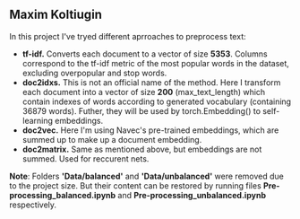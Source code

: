 ## Maxim Koltiugin

In this project I've tryed different aprroaches to preprocess text:
- **tf-idf.** Converts each document to a vector of size **5353**. Columns correspond to the tf-idf metric of the most popular words in the dataset, excluding overpopular and stop words.
- **doc2idxs.** This is not an official name of the method. Here I transform each document into a vector of size **200** (max_text_length) which contain indexes of words according to generated vocabulary (containing 36879 words). Futher, they will be used by torch.Embedding() to self-learning embeddings.
- **doc2vec.** Here I'm using Navec's pre-trained embeddings, which are summed up to make up a document embedding.
- **doc2matrix.** Same as mentioned above, but embeddings are not summed. Used for reccurent nets.


**Note**: Folders **'Data/balanced'** and **'Data/unbalanced'** were removed due to the project size. But their content can be restored by running files **Pre-processing_balanced.ipynb** and **Pre-processing_unbalanced.ipynb** respectively.
